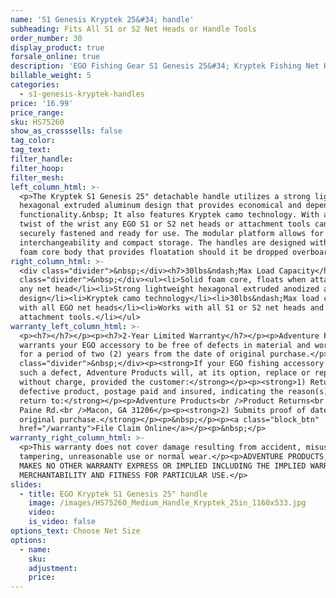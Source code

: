 ```yaml
---
name: 'S1 Genesis Kryptek 25&#34; handle'
subheading: Fits All S1 or S2 Net Heads or Handle Tools
order_number: 30
display_product: true
forsale_online: true
description: 'EGO Fishing Gear S1 Genesis 25&#34; Kryptek Fishing Net Handle that Floats.'
billable_weight: 5
categories:
  - s1-genesis-kryptek-handles
price: '16.99'
price_range:
sku: HS75260
show_as_crosssells: false
tag_color:
tag_text:
filter_handle:
filter_hoop:
filter_mesh:
left_column_html: >-
  <p>The Kryptek S1 Genesis 25" detachable handle utilizes a strong lightweight
  hexagonal extruded aluminum design that provides economical and dependable
  functionality.&nbsp; It also features Kryptek camo technology. With a simple
  twist of the wrist any EGO S1 or S2 net heads or attachment tools can be
  securely fastened and ready for use. The modular platform allows for component
  interchangeability and compact storage. The handles are designed with a solid
  foam core body that provides floatation should it be dropped overboard.</p>
right_column_html: >-
  <div class="divider">&nbsp;</div><h7>30lbs&ndash;Max Load Capacity</h7><div
  class="divider">&nbsp;</div><ul><li>Solid foam core, floats when attached to
  any net head</li><li>Strong lightweight hexagonal extruded anodized aluminum
  design</li><li>Kryptek camo technology</li><li>30lbs&ndash;Max load capacity
  with all EGO net heads</li><li>Works with all S1 or S2 net heads and
  attachment tools.</li></ul>
warranty_left_column_html: >-
  <p><h7></h7></p><p><h7>2-Year Limited Warranty</h7></p><p>Adventure Products
  warrants your EGO accessory to be free of defects in material and workmanship
  for a period of two (2) years from the date of original purchase.</p><div
  class="divider">&nbsp;</div><p><strong>If your EGO fishing accessory exhibits
  such a defect, Adventure Products will, at its option, replace or repair it
  without charge, provided the customer:</strong></p><p><strong>1) Returns the
  defective product, postage paid and insured, indicating the reason(s) for the
  return to:</strong></p><p>Adventure Products<br />Product Returns<br />889 Guy
  Paine Rd.<br />Macon, GA 31206</p><p><strong>2) Submits proof of date of
  original purchase.</strong></p><p>&nbsp;</p><p><a class="block_btn"
  href="/warranty">File Claim Online</a></p><p>&nbsp;</p>
warranty_right_column_html: >-
  <p>This warranty does not cover damage resulting from accident, misuse, abuse,
  tampering, unreasonable use or normal wear.</p><p>ADVENTURE PRODUCTS, INC.
  MAKES NO OTHER WARRANTY EXPRESS OR IMPLIED INCLUDING THE IMPLIED WARRANTIES OF
  MERCHANTABILITY AND FITNESS FOR PARTICULAR USE.</p>
slides:
  - title: EGO Kryptek S1 Genesis 25" handle
    image: /images/HS75260_Medium_Handle_Kryptek_25in_1160x533.jpg
    video:
    is_video: false
options_text: Choose Net Size
options:
  - name:
    sku:
    adjustment:
    price:
---
```

